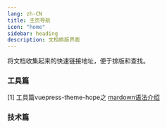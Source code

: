 ```yaml
---
lang: zh-CN
title: 主页导航
icon: "home"
sidebar: heading
description: 文档排版界面
---
```


将文档收集起来的快速链接地址，便于排版和查找。

### 工具篇

[1] 工具篇vuepress-theme-hope之 [mardown语法介绍](/vps/markdown.md)

### 技术篇


